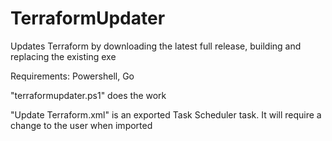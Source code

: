 # TerraformUpdater
Updates Terraform by downloading the latest full release, building and replacing the existing exe

Requirements:
Powershell,
Go


"terraformupdater.ps1" does the work

"Update Terraform.xml" is an exported Task Scheduler task. It will require a change to the user when imported
